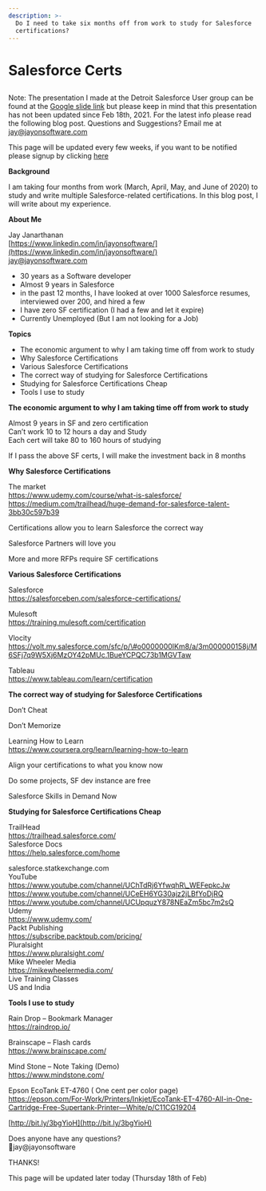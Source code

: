 ```yaml
---
description: >-
  Do I need to take six months off from work to study for Salesforce
  certifications?
---
```


# Salesforce Certs

## 

Note: The presentation I made at the Detroit Salesforce User group can be found at the [Google slide link](https://docs.google.com/presentation/d/1NwILrHrHokodJb7YHCas0liQL3nkdt7loRjmgx1v3xI/edit?usp=sharing) but please keep in mind that this presentation has not been updated since Feb 18th, 2021. For the latest info please read the following blog post. Questions and Suggestions? Email me at [jay@jayonsoftware.com](mailto:jay@jayonsoftware.com)

This page will be updated every few weeks, if you want to be notified please signup by clicking [here](http://bit.ly/3bgYioH)

**Background**

I am taking four months from work \(March, April, May, and June of 2020\) to study and write multiple Salesforce-related certifications. In this blog post, I will write about my experience.

**About Me**

Jay Janarthanan  
[https://www.linkedin.com/in/jayonsoftware/](https://www.linkedin.com/in/jayonsoftware/)  
[jay@jayonsoftware.com](mailto:jay@jayonsoftware.com)

* 30 years as a Software developer
* Almost 9 years in Salesforce
* in the past 12 months, I have looked at over 1000 Salesforce resumes, interviewed over 200, and hired a few
* I have zero SF certification \(I had a few and let it expire\)
* Currently Unemployed \(But I am not looking for a Job\)

**Topics**

* The economic argument to why I am taking time off from work to study
* Why Salesforce Certifications
* Various Salesforce Certifications
* The correct way of studying for Salesforce Certifications
* Studying for Salesforce Certifications Cheap
* Tools I use to study

**The economic argument to why I am taking time off from work to study**

  
Almost 9 years in SF and zero certification  
Can’t work 10 to 12 hours a day and Study  
Each cert will take 80 to 160 hours of studying

If I pass the above SF certs, I will make the investment back in 8 months

**Why Salesforce Certifications**

  
The market  
https://www.udemy.com/course/what-is-salesforce/  
https://medium.com/trailhead/huge-demand-for-salesforce-talent-3bb30c597b39

Certifications allow you to learn Salesforce the correct way

Salesforce Partners will love you

More and more RFPs require SF certifications

**Various Salesforce Certifications**

  
Salesforce  
https://salesforceben.com/salesforce-certifications/

Mulesoft  
https://training.mulesoft.com/certification

Vlocity  
https://volt.my.salesforce.com/sfc/p/\#o0000000IKm8/a/3m000000158j/M6SFj7q9W5Xj6MzOY42pMUc.1BueYCPQC73b1MGVTaw

Tableau  
https://www.tableau.com/learn/certification

**The correct way of studying for Salesforce Certifications**  
  
Don’t Cheat

Don’t Memorize

Learning How to Learn  
https://www.coursera.org/learn/learning-how-to-learn

Align your certifications to what you know now

Do some projects, SF dev instance are free

Salesforce Skills in Demand Now

**Studying for Salesforce Certifications Cheap**

  
TrailHead  
https://trailhead.salesforce.com/  
Salesforce Docs  
https://help.salesforce.com/home

salesforce.statkexchange.com  
YouTube  
https://www.youtube.com/channel/UChTdRj6YfwqhR\_WEFepkcJw  
https://www.youtube.com/channel/UCeEH6YG30ajz2jLBfYoDjRQ  
https://www.youtube.com/channel/UCUpquzY878NEaZm5bc7m2sQ  
Udemy  
https://www.udemy.com/  
Packt Publishing  
https://subscribe.packtpub.com/pricing/  
Pluralsight  
https://www.pluralsight.com/  
Mike Wheeler Media  
https://mikewheelermedia.com/  
Live Training Classes  
US and India

**Tools I use to study**

  
Rain Drop – Bookmark Manager  
https://raindrop.io/

Brainscape – Flash cards  
https://www.brainscape.com/

Mind Stone – Note Taking \(Demo\)  
https://www.mindstone.com/

Epson EcoTank ET-4760 \( One cent per color page\)  
https://epson.com/For-Work/Printers/Inkjet/EcoTank-ET-4760-All-in-One-Cartridge-Free-Supertank-Printer—White/p/C11CG19204

[http://bit.ly/3bgYioH](http://bit.ly/3bgYioH)

Does anyone have any questions?  
jay@jayonsoftware  


  
THANKS!

This page will be updated later today \(Thursday 18th of Feb\)



